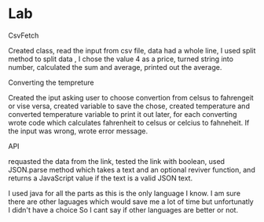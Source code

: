 # Lab

CsvFetch

Created class, read the input from csv file, data had a whole line, I used split method to split data  ,
I chose the value 4 as a price, turned string into number, calculated the sum and average, printed out the average.

Converting the tempreture

Created the iput asking user to choose convertion from celsus to fahrengeit or vise versa, 
created variable to save the chose, created temperature and converted temperature variable to print it out later,
for each converting wrote code which calculates fahrenheit to celsus or celcius to fahneheit.
If  the input was wrong, wrote error message.

API

requasted the data from the link, tested the link with boolean, used JSON.parse  method which takes a text and an optional reviver function, and returns
 a JavaScript value if the text is a valid JSON text. 

I used java for all the parts as this is the only language I know. 
I am sure there are other laguages which would save me a lot of time but unfortunatly I didn't have a choice
So I cant say if other languages are better or not. 
